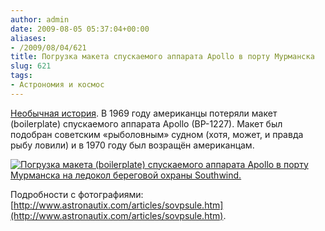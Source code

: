 ```yaml
---
author: admin
date: 2009-08-05 05:37:04+00:00
aliases:
- /2009/08/04/621
title: Погрузка макета спускаемого аппарата Apollo в порту Мурманска
slug: 621
tags:
- Астрономия и космос
---
```


[Необычная история](http://www.astronautix.com/articles/sovpsule.htm). В 1969 году американцы потеряли макет (boilerplate) спускаемого аппарата Apollo (BP-1227). Макет был подобран советским «рыболовным» судном (хотя, может, и правда рыбу ловили) и в 1970 году был возращён американцам.

[![Погрузка макета (boilerplate) спускаемого аппарата Apollo в порту Мурманска на ледокол береговой охраны Southwind.](/2009/08/10apomurbp.jpg)](/2009/08/10apomurbp.jpg)

Подробности с фотографиями: [http://www.astronautix.com/articles/sovpsule.htm](http://www.astronautix.com/articles/sovpsule.htm).
